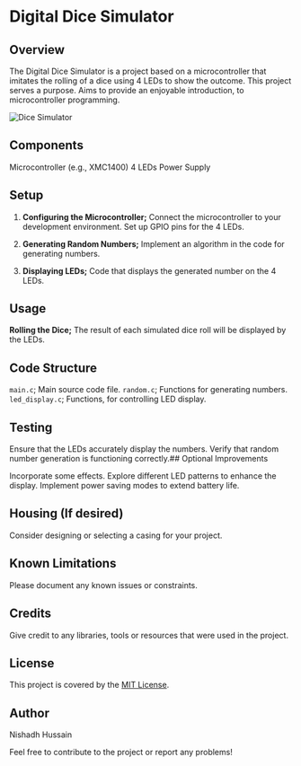 # Digital Dice Simulator

## Overview

The Digital Dice Simulator is a project based on a microcontroller that imitates the rolling of a dice using 4 LEDs to show the outcome. This project serves a purpose. Aims to provide an enjoyable introduction, to microcontroller programming.

![Dice Simulator](dice_simulator.jpg)

## Components

 Microcontroller (e.g., XMC1400)
 4 LEDs
 Power Supply

## Setup

1. **Configuring the Microcontroller;**
Connect the microcontroller to your development environment.
Set up GPIO pins for the 4 LEDs.

2. **Generating Random Numbers;**
Implement an algorithm in the code for generating numbers.

3. **Displaying LEDs;**
Code that displays the generated number on the 4 LEDs.

## Usage

 **Rolling the Dice;**
The result of each simulated dice roll will be displayed by the LEDs.

## Code Structure

 `main.c`; Main source code file.
 `random.c`; Functions for generating numbers.
 `led_display.c`; Functions, for controlling LED display.

## Testing

 Ensure that the LEDs accurately display the numbers.
 Verify that random number generation is functioning correctly.## Optional Improvements

 Incorporate some effects.
 Explore different LED patterns to enhance the display.
 Implement power saving modes to extend battery life.

## Housing (If desired)

 Consider designing or selecting a casing for your project.

## Known Limitations

 Please document any known issues or constraints.

## Credits

 Give credit to any libraries, tools or resources that were used in the project.

## License

This project is covered by the [MIT License](LICENSE).

## Author

Nishadh Hussain 

Feel free to contribute to the project or report any problems!
